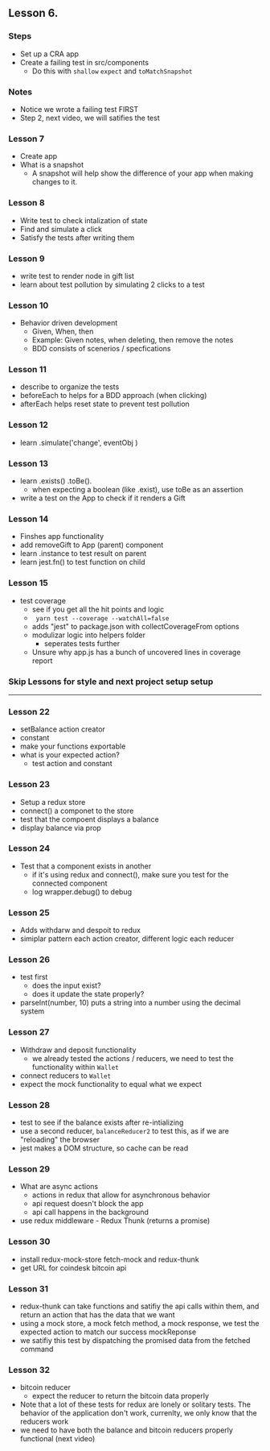 ## Lesson 6.

### Steps
  - Set up a CRA app
  - Create a failing test in src/components
    - Do this with `shallow` `expect` and `toMatchSnapshot`

### Notes
  - Notice we wrote a failing test FIRST
  - Step 2, next video, we will satifies the test

### Lesson 7
  - Create app
  - What is a snapshot
    - A snapshot will help show the difference of your app when making changes to it.

### Lesson 8 
  - Write test to check intalization of state
  - Find and simulate a click
  - Satisfy the tests after writing them

### Lesson 9
  - write test to render node in gift list
  - learn about test pollution by simulating 2 clicks to a test

### Lesson 10
  - Behavior driven development
    - Given, When, then
    - Example: Given notes, when deleting, then remove the notes
    - BDD consists of scenerios / specfications

### Lesson 11
  - describe to organize the tests
  - beforeEach to helps for a BDD approach (when clicking)
  - afterEach helps reset state to prevent test pollution

### Lesson 12
  - learn .simulate('change', eventObj )


### Lesson 13 
  - learn .exists() .toBe().
    - when expecting a boolean (like .exist), use toBe as an assertion
  - write a test on the App to check if it renders a Gift

### Lesson 14
  - Finshes app functionality
  - add removeGift to App (parent) component
  - learn .instance to test result on parent
  - learn jest.fn() to test function on child

### Lesson 15
  - test coverage
    - see if you get all the hit points and logic
    - ` yarn test --coverage --watchAll=false`
    - adds "jest" to package.json with collectCoverageFrom options
    - modulizar logic into helpers folder
      - seperates tests further
    - Unsure why app.js has a bunch of uncovered lines in coverage report

### Skip Lessons for style and next project setup setup
---

### Lesson 22
  - setBalance action creator
  - constant
  - make your functions exportable
  - what is your expected action?
    - test action and constant

### Lesson 23
  - Setup a redux store
  - connect() a componet to the store
  - test that the compoent displays a balance
  - display balance via prop

### Lesson 24
  - Test that a component exists in another
    - if it's using redux and connect(), make sure you test for the connected component
    - log wrapper.debug() to debug

### Lesson 25
  - Adds withdarw and despoit to redux
  - simiplar pattern each action creator, different logic each reducer

### Lesson 26
  - test first
    - does the input exist?
    - does it update the state properly?
  - parseInt(number, 10) puts a string into a number using the decimal system

### Lesson 27
  - Withdraw and deposit functionality
    - we already tested the actions / reducers, we need to test the functionality within `Wallet`
  - connect reducers to `Wallet`
  - expect the mock functionality to equal what we expect

### Lesson 28
  - test to see if the balance exists after re-intializing
  - use a second reducer, `balanceReducer2` to test this, as if we are "reloading" the browser
  - jest makes a DOM structure, so cache can be read

### Lesson 29
  - What are async actions
    - actions in redux that allow for asynchronous behavior
    - api request doesn't block the app
    - api call happens in the background
  - use redux middleware - Redux Thunk (returns a promise)

### Lesson 30
  - install redux-mock-store fetch-mock and redux-thunk
  - get URL for coindesk bitcoin api

### Lesson 31
  - redux-thunk can take functions and satifiy the api calls within them, and return an action that has the data that we want
  - using a mock store, a mock fetch method, a mock response, we test the expected action to match our success mockReponse 
  - we satifiy this test by dispatching the promised data from the fetched command

### Lesson 32
  - bitcoin reducer
    - expect the reducer to return the bitcoin data properly
  - Note that a lot of these tests for redux are lonely or solitary tests. The behavior of the application don't work, currenlty, we only know that the reducers work
  - we need to have both the balance and bitcoin reducers properly functional (next video)